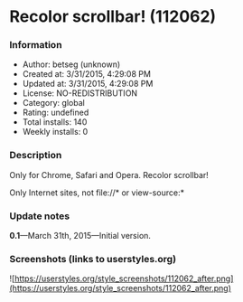 # Recolor scrollbar! (112062)

### Information
- Author: betseg (unknown)
- Created at: 3/31/2015, 4:29:08 PM
- Updated at: 3/31/2015, 4:29:08 PM
- License: NO-REDISTRIBUTION
- Category: global
- Rating: undefined
- Total installs: 140
- Weekly installs: 0


### Description
Only for Chrome, Safari and Opera. Recolor scrollbar!

Only Internet sites, not file://* or view-source:*

### Update notes
<b>0.1</b>—March 31th, 2015—Initial version.

### Screenshots (links to userstyles.org)
![https://userstyles.org/style_screenshots/112062_after.png](https://userstyles.org/style_screenshots/112062_after.png)



